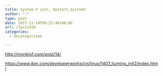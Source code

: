 ```yaml
---
title: System V init, Upstart,Systemd
author: "-"
type: post
date: 2017-11-10T09:23:48+00:00
url: /?p=11410
categories:
  - Uncategorized

---
```

http://monklof.com/post/14/
  
https://www.ibm.com/developerworks/cn/linux/1407_liuming_init2/index.html